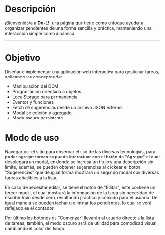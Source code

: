 # Descripción

¡Bienvenido/a a **Do-L!**, una página que tiene como enfoque ayudar a organizar pendientes de una forma sencilla y práctica, manteniendo una interacción simple como dinamica.

---

# Objetivo

Diseñar e implementar una aplicación web interactiva para gestionar tareas, aplicando los conceptos de:
- Manipulación del DOM
- Programación orientada a objetos 
- LocalStorage para permanencia
- Eventos y funciones 
- Fetch de sugerencias desde un archivo JSON externo
- Modal de edición y agregado
- Modo oscuro persistente

# Modo de uso

Navegar por el sitio para observar el uso de las diversas tecnologías, para poder agregar tareas se puede interactuar con el botón de "Agregar" el cual desplegará un modal, en donde se ingresa un título y una descripción sin límite, además, se pueden obtener sugerencias al clickear el botón "Sugerencias" que de igual forma mostrará un segundo modal con diversas tareas añadibles a la lista.

En caso de necesitar editar, se tiene el botón de "Editar", este contiene un tercer modal, el cual mostrará la información de la tarea sin necesidad de escribir todo desde cero, resultando práctico y cómodo para el usuario. De igual manera se pueden tachar u eliminar los pendientes, lo cual se verá reflejado en el contador. 

Por último los botones de "Comenzar" llevarán al usuario directo a la lista de tareas, también, el modo oscuro será de utilidad para comodidad visual, cambiando el color del fondo. 